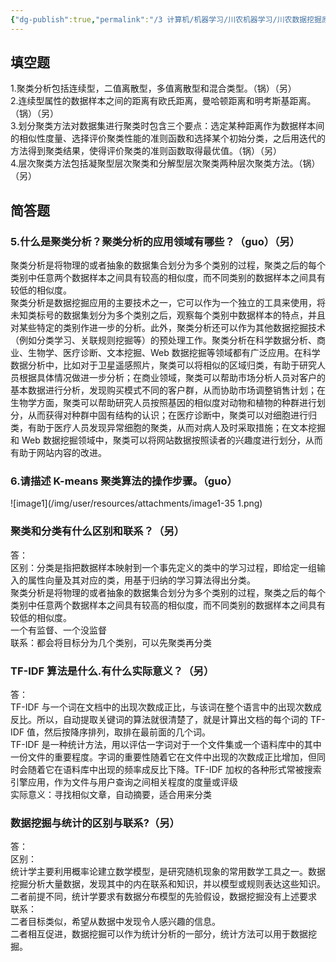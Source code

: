 ```yaml
---
{"dg-publish":true,"permalink":"/3 计算机/机器学习/川农机器学习/川农数据挖掘原理/第六章 数据聚类/","title":"第六章 数据聚类"}
---
```



## 填空题
1.聚类分析包括连续型，二值离散型，多值离散型和混合类型。（锅）（另）  
2.连续型属性的数据样本之间的距离有欧氏距离，曼哈顿距离和明考斯基距离。（锅）（另）  
3.划分聚类方法对数据集进行聚类时包含三个要点：选定某种距离作为数据样本间的相似性度量、选择评价聚类性能的准则函数和选择某个初始分类，之后用迭代的方法得到聚类结果，使得评价聚类的准则函数取得最优值。（锅）（另）  
4.层次聚类方法包括凝聚型层次聚类和分解型层次聚类两种层次聚类方法。（锅）（另）

## 简答题
### 5.什么是聚类分析？聚类分析的应用领域有哪些？（guo）（另）
聚类分析是将物理的或者抽象的数据集合划分为多个类别的过程，聚类之后的每个类别中任意两个数据样本之间具有较高的相似度，而不同类别的数据样本之间具有较低的相似度。  
聚类分析是数据挖掘应用的主要技术之一，它可以作为一个独立的工具来使用，将未知类标号的数据集划分为多个类别之后，观察每个类别中数据样本的特点，并且对某些特定的类别作进一步的分析。此外，聚类分析还可以作为其他数据挖掘技术（例如分类学习、关联规则挖掘等）的预处理工作。聚类分析在科学数据分析、商业、生物学、医疗诊断、文本挖掘、Web 数据挖掘等领域都有广泛应用。在科学数据分析中，比如对于卫星遥感照片，聚类可以将相似的区域归类，有助于研究人员根据具体情况做进一步分析；在商业领域，聚类可以帮助市场分析人员对客户的基本数据进行分析，发现购买模式不同的客户群，从而协助市场调整销售计划；在生物学方面，聚类可以帮助研究人员按照基因的相似度对动物和植物的种群进行划分，从而获得对种群中固有结构的认识；在医疗诊断中，聚类可以对细胞进行归类，有助于医疗人员发现异常细胞的聚类，从而对病人及时采取措施；在文本挖掘和 Web 数据挖掘领域中，聚类可以将网站数据按照读者的兴趣度进行划分，从而有助于网站内容的改进。

### 6.请描述 K-means 聚类算法的操作步骤。（guo）
![image1](/img/user/resources/attachments/image1-35 1.png)

### 聚类和分类有什么区别和联系？（另）
答：  
区别：分类是指把数据样本映射到一个事先定义的类中的学习过程，即给定一组输入的属性向量及其对应的类，用基于归纳的学习算法得出分类。  
聚类分析是将物理的或者抽象的数据集合划分为多个类别的过程，聚类之后的每个类别中任意两个数据样本之间具有较高的相似度，而不同类别的数据样本之间具有较低的相似度。  
一个有监督、一个没监督  
联系：都会将目标分为几个类别，可以先聚类再分类
### 
### TF-IDF 算法是什么.有什么实际意义？（另）
答：  
TF-IDF 与一个词在文档中的出现次数成正比，与该词在整个语言中的出现次数成反比。所以，自动提取关键词的算法就很清楚了，就是计算出文档的每个词的 TF-IDF 值，然后按降序排列，取排在最前面的几个词。  
TF-IDF 是一种统计方法，用以评估一字词对于一个文件集或一个语料库中的其中一份文件的重要程度。字词的重要性随着它在文件中出现的次数成正比增加，但同时会随着它在语料库中出现的频率成反比下降。TF-IDF 加权的各种形式常被搜索引擎应用，作为文件与用户查询之间相关程度的度量或评级  
实际意义：寻找相似文章，自动摘要，适合用来分类
### 
### 数据挖掘与统计的区别与联系?（另）
答：  
区别：  
统计学主要利用概率论建立数学模型，是研究随机现象的常用数学工具之一。数据挖掘分析大量数据，发现其中的内在联系和知识，并以模型或规则表达这些知识。  
二者前提不同，统计学要求有数据分布模型的先验假设，数据挖掘没有上述要求  
联系：  
二者目标类似，希望从数据中发现令人感兴趣的信息。  
二者相互促进，数据挖掘可以作为统计分析的一部分，统计方法可以用于数据挖掘。